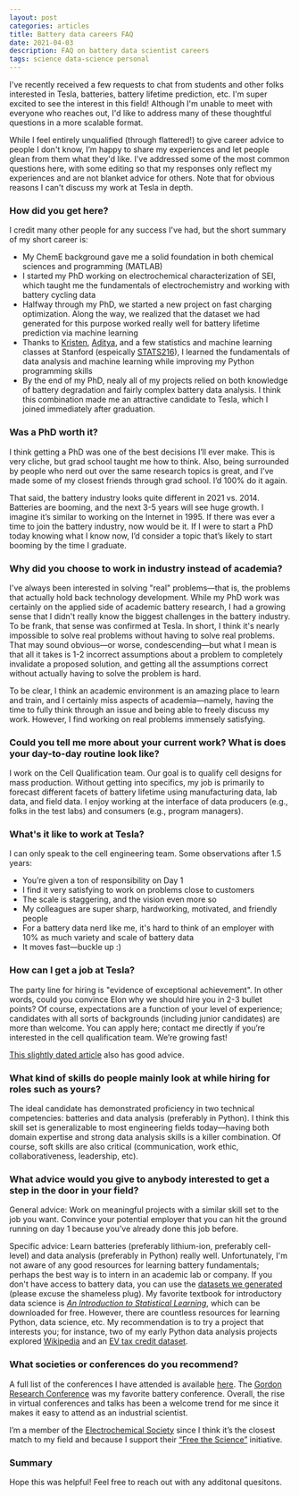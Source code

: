 ```yaml
---
layout: post
categories: articles
title: Battery data careers FAQ
date: 2021-04-03
description: FAQ on battery data scientist careers
tags: science data-science personal
---
```


I've recently received a few requests to chat from students and other folks interested in Tesla, batteries, battery lifetime prediction, etc. I'm super excited to see the interest in this field! Although I'm unable to meet with everyone who reaches out, I'd like to address many of these thoughtful questions in a more scalable format.

While I feel entirely unqualified (through flattered!) to give career advice to people I don't know, I’m happy to share my experiences and let people glean from them what they'd like. I've addressed some of the most common questions here, with some editing so that my responses only reflect my experiences and are not blanket advice for others. Note that for obvious reasons I can't discuss my work at Tesla in depth.

### How did you get here?
I credit many other people for any success I've had, but the short summary of my short career is:
- My ChemE background gave me a solid foundation in both chemical sciences and programming (MATLAB)
- I started my PhD working on electrochemical characterization of SEI, which taught me the fundamentals of electrochemistry and working with battery cycling data
- Halfway through my PhD, we started a new project on fast charging optimization. Along the way, we realized that the dataset we had generated for this purpose worked really well for battery lifetime prediction via machine learning
- Thanks to [Kristen](https://kseverso.github.io), [Aditya](http://aditya-grover.github.io), and a few statistics and machine learning classes at Stanford (espeically [STATS216](https://explorecourses.stanford.edu/search?view=catalog&filter-coursestatus-Active=on&q=STATS%20216:%20Introduction%20to%20Statistical%20Learning&academicYear=20132014)), I learned the fundamentals of data analysis and machine learning while improving my Python programming skills
- By the end of my PhD, nealy all of my projects relied on both knowledge of battery degradation and fairly complex battery data analysis. I think this combination made me an attractive candidate to Tesla, which I joined immediately after graduation.

### Was a PhD worth it?
I think getting a PhD was one of the best decisions I’ll ever make. This is very cliche, but grad school taught me how to think. Also, being surrounded by people who nerd out over the same research topics is great, and I’ve made some of my closest friends through grad school. I’d 100% do it again.

That said, the battery industry looks quite different in 2021 vs. 2014. Batteries are booming, and the next 3-5 years will see huge growth. I imagine it’s similar to working on the Internet in 1995. If there was ever a time to join the battery industry, now would be it. If I were to start a PhD today knowing what I know now, I’d consider a topic that’s likely to start booming by the time I graduate.

### Why did you choose to work in industry instead of academia?
I've always been interested in solving "real" problems—that is, the problems that actually hold back technology development. While my PhD work was certainly on the applied side of academic battery research, I had a growing sense that I didn't really know the biggest challenges in the battery industry. To be frank, that sense was confirmed at Tesla. In short, I think it's nearly impossible to solve real problems without having to solve real problems. That may sound obvious—or worse, condescending—but what I mean is that all it takes is 1-2 incorrect assumptions about a problem to completely invalidate a proposed solution, and getting all the assumptions correct without actually having to solve the problem is hard.

To be clear, I think an academic environment is an amazing place to learn and train, and I certainly miss aspects of academia—namely, having the time to fully think through an issue and being able to freely discuss my work. However, I find working on real problems immensely satisfying.

### Could you tell me more about your current work? What is does your day-to-day routine look like?
I work on the Cell Qualification team. Our goal is to qualify cell designs for mass production. Without getting into specifics, my job is primarily to forecast different facets of battery lifetime using manufacturing data, lab data, and field data. I enjoy working at the interface of data producers (e.g., folks in the test labs) and consumers (e.g., program managers). 

### What's it like to work at Tesla?
I can only speak to the cell engineering team. Some observations after 1.5 years:
- You’re given a ton of responsibility on Day 1
- I find it very satisfying to work on problems close to customers
- The scale is staggering, and the vision even more so
- My colleagues are super sharp, hardworking, motivated, and friendly people 
- For a battery data nerd like me, it's hard to think of an employer with 10% as much variety and scale of battery data
- It moves fast—buckle up :)

### How can I get a job at Tesla?
The party line for hiring is "evidence of exceptional achievement". In other words, could you convince Elon why we should hire you in 2-3 bullet points? Of course, expectations are a function of your level of experience; candidates with all sorts of backgrounds (including junior candidates) are more than welcome. You can apply here; contact me directly if you’re interested in the cell qualification team. We’re growing fast!

[This slightly dated article](https://www.cnbc.com/2018/04/16/how-to-land-a-job-at-tesla.html) also has good advice.

### What kind of skills do people mainly look at while hiring for roles such as yours?
The ideal candidate has demonstrated proficiency in two technical competencies: batteries and data analysis (preferably in Python). I think this skill set is generalizable to most engineering fields today—having both domain expertise and strong data analysis skills is a killer combination. Of course, soft skills are also critical (communication, work ethic, collaborativeness, leadership, etc). 

### What advice would you give to anybody interested to get a step in the door in your field?
General advice: Work on meaningful projects with a similar skill set to the job you want. Convince your potential employer that you can hit the ground running on day 1 because you’ve already done this job before.

Specific advice: Learn batteries (preferably lithium-ion, preferably cell-level) and data analysis (preferably in Python) really well. Unfortunately, I'm not aware of any good resources for learning battery fundamentals; perhaps the best way is to intern in an academic lab or company. If you don't have access to battery data, you can use the [datasets we generated](https://data.matr.io/1/) (please excuse the shameless plug). My favorite textbook for introductory data science is [*An Introduction to Statistical Learning*](https://www.statlearning.com), which can be downloaded for free. However, there are countless resources for learning Python, data science, etc. My recommendation is to try a project that interests you; for instance, two of my early Python data analysis projects explored [Wikipedia](https://petermattia.com/articles/2017/10/14/kevin-bacon-and-wikipedia.html) and an [EV tax credit dataset](https://petermattia.com/articles/2017/11/08/delaware-evs.html).

### What societies or conferences do you recommend?
A full list of the conferences I have attended is available [here](/presentations). The [Gordon Research Conference](https://www.grc.org/batteries-conference/2018/) was my favorite battery conference. Overall, the rise in virtual conferences and talks has been a welcome trend for me since it makes it easy to attend as an industrial scientist.

I’m a member of the [Electrochemical Society](https://www.electrochem.org) since I think it’s the closest match to my field and because I support their [“Free the Science”](https://freethescience.org/about) initiative. 

### Summary
Hope this was helpful! Feel free to reach out with any additonal quesitons.
